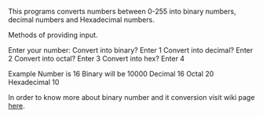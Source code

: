 
This programs converts numbers between 0-255 into binary numbers, decimal numbers and Hexadecimal numbers. 

Methods of providing input.

Enter your number: 
Convert into binary? Enter 1
Convert into decimal? Enter 2
Convert into octal? Enter 3
Convert into hex? Enter 4

Example
Number is 16
Binary will be 10000
Decimal 16
Octal 20
Hexadecimal 10

In order to know more about binary number and it conversion visit wiki page <a href="http://www.amazon.com/Recommended-TMJ-Relief-Treatment-Supplement/dp/B00NGC6THC">here</a>.
